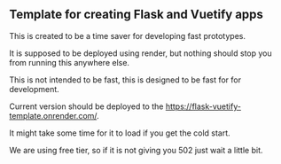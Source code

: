 ## Template for creating Flask and Vuetify apps

This is created to be a time saver for developing fast prototypes.

It is supposed to be deployed using render, but nothing should stop you from running this anywhere else.

This is not intended to be fast, this is designed to be fast for for development.

Current version should be deployed to the https://flask-vuetify-template.onrender.com/. 

It might take some time for it to load if you get the cold start. 

We are using free tier, so if it is not giving you 502 just wait a little bit. 
